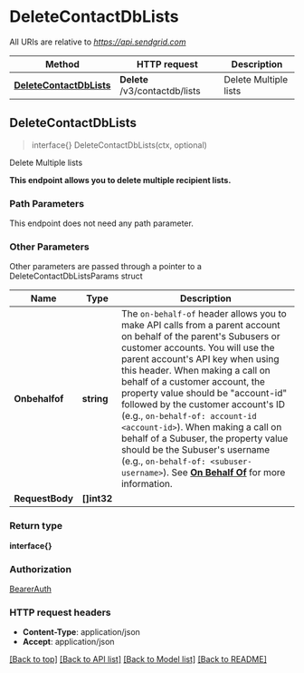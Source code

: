 # DeleteContactDbLists

All URIs are relative to *https://api.sendgrid.com*

Method | HTTP request | Description
------------- | ------------- | -------------
[**DeleteContactDbLists**](DeleteContactDbLists.md#DeleteContactDbLists) | **Delete** /v3/contactdb/lists | Delete Multiple lists



## DeleteContactDbLists

> interface{} DeleteContactDbLists(ctx, optional)

Delete Multiple lists

**This endpoint allows you to delete multiple recipient lists.**

### Path Parameters

This endpoint does not need any path parameter.

### Other Parameters

Other parameters are passed through a pointer to a DeleteContactDbListsParams struct


Name | Type | Description
------------- | ------------- | -------------
**Onbehalfof** | **string** | The `on-behalf-of` header allows you to make API calls from a parent account on behalf of the parent's Subusers or customer accounts. You will use the parent account's API key when using this header. When making a call on behalf of a customer account, the property value should be \"account-id\" followed by the customer account's ID (e.g., `on-behalf-of: account-id <account-id>`). When making a call on behalf of a Subuser, the property value should be the Subuser's username (e.g., `on-behalf-of: <subuser-username>`). See [**On Behalf Of**](https://docs.sendgrid.com/api-reference/how-to-use-the-sendgrid-v3-api/on-behalf-of) for more information.
**RequestBody** | **[]int32** | 

### Return type

**interface{}**

### Authorization

[BearerAuth](../README.md#BearerAuth)

### HTTP request headers

- **Content-Type**: application/json
- **Accept**: application/json

[[Back to top]](#) [[Back to API list]](../README.md#documentation-for-api-endpoints)
[[Back to Model list]](../README.md#documentation-for-models)
[[Back to README]](../README.md)

